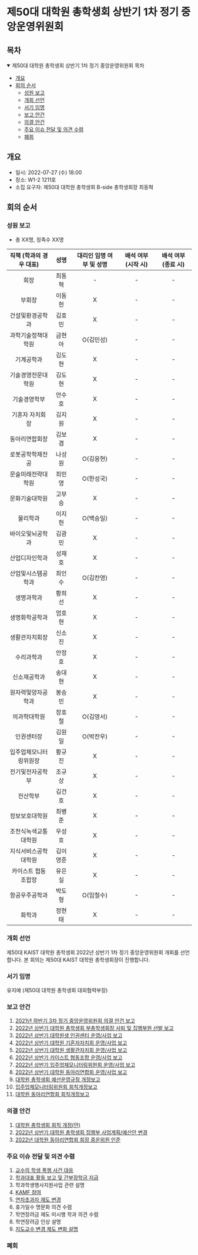 제50대 대학원 총학생회 상반기 1차 정기 중앙운영위원회
===

## 목차
<details open>
<summary>제50대 대학원 총학생회 상반기 1차 정기 중앙운영위원회 목차</summary>
  
- [개요](#개요) 
- [회의 순서](#회의-순서) 
	- [성원 보고](#성원-보고) 
	- [개회 선언](#개회-선언) 
	- [서기 임명](#서기-임명) 
	- [보고 안건](#보고-안건) 
	- [의결 안건](#의결-안건) 
	- [주요 이슈 전달 및 의견 수렴](#주요-이슈-전달-및-의견-수렴) 
	- [폐회](#폐회) 
</details>

## 개요
- 일시: 2022-07-27 (수) 18:00 
- 장소: W1-2 1211호
- 소집 요구자: 제50대 대학원 총학생회 B-side 총학생회장 최동혁

## 회의 순서
### 성원 보고
- 총 XX명, 정족수 XX명

| 직책 (학과의 경우 대표) | 성명 | 대리인 임명 여부 및 성명 | 배석 여부 (시작 시) | 배석 여부 (종료 시) |
|:---:|:---:|:---:|:---:|:---:|
| 회장 | 최동혁 | - | - | - |
| 부회장 | 이동헌 | X | - | - |
| 건설및환경공학과 | 김호민 | X | - | - |
| 과학기술정책대학원 | 금현아 | O(김민성) | - | - |
| 기계공학과 | 김도현 | X | - | - |
| 기술경영전문대학원 | 김도현 | X | - | - |
| 기술경영학부 | 안수호 | X | - | - |
| 기혼자 자치회장 | 김지원 | X | - | - |
| 동아리연합회장 | 김보겸 | X | - | - |
| 로봇공학학제전공 | 나성원 | O(김응현) | - | - |
| 문술미래전략대학원 | 최민영 | O(한성국) | - | - |
| 문화기술대학원 | 고부승 | X | - | - |
| 물리학과 | 이지헌 | O(백승일) | - | - |
| 바이오및뇌공학과 | 김광민 | X | - | - |
| 산업디자인학과 | 성재호 | X | - | - |
| 산업및시스템공학과 | 최인수 | O(김찬영) | - | - |
| 생명과학과 | 황희선 | X | - | - |
| 생명화학공학과 | 엄호현 | X | - | - |
| 생활관자치회장 | 신소진 | X | - | - |
| 수리과학과 | 안정호 | X | - | - |
| 신소재공학과 | 송대현 | X | - | - |
| 원자력및양자공학과 | 봉승민 | X | - | - |
| 의과학대학원 | 장호철 | O(김영서) | - | - |
| 인권센터장 | 김원일 | O(박찬우) | - | - |
| 입주업체모니터링위원장 | 황규진 | X | - | - |
| 전기및전자공학부 | 조규상 | X | - | - |
| 전산학부 | 김건호 | X | - | - |
| 정보보호대학원 | 최병준 | X | - | - |
| 조천식녹색교통대학원 | 우성호 | X | - | - |
| 지식서비스공학대학원 | 김이영준 | X | - | - |
| 카이스트 협동조합장 | 유은실 | X | - | - |
| 항공우주공학과 | 박도형 | O(임철수) | - | - |
| 화학과 | 정현태 | X | - | - |

### 개회 선언
제50대 KAIST 대학원 총학생회 2022년 상반기 1차 정기 중앙운영위원회 개회를 선언합니다. 본 회의는 제50대 KAIST 대학원 총학생회장이 진행합니다.

### 서기 임명
유지예 (제50대 대학원 총학생회 대외협력부장)

### 보고 안건
1. [2021년 하반기 3차 정기 중앙운영위원회 의결 안건 보고](보고안건/2021년-하반기-3차-정기-중앙운영위원회-의결-안건-보고.md) 
2. [2022년 상반기 대학원 총학생회 부총학생회장 사퇴 및 집행부원 선발 보고](보고안건/2022년-상반기-대학원-총학생회-부총학생회장-사퇴-및-집행부원-선발-보고.md) 
3. [2022년 상반기 대학원생 인권센터 운영/사업 보고](보고안건/2022년-상반기-대학원생-인권센터-운영사업-보고.md) 
4. [2022년 상반기 대학원 기혼자자치회 운영/사업 보고](보고안건/2022년-상반기-대학원-기혼자자치회-운영사업-보고.md) 
5. [2022년 상반기 대학원 생활관자치회 운영/사업 보고](보고안건/2022년-상반기-대학원-생활관자치회-운영사업-보고.md) 
6. [2022년 상반기 카이스트 협동조합 운영/사업 보고](보고안건/2022년-상반기-카이스트-협동조합-운영사업-보고.md) 
7. [2022년 상반기 입주업체모니터링위원회 운영/사업 보고](보고안건/2022년-상반기-입주업체모니터링위원회-운영사업-보고.md) 
8. [2022년 상반기 대학원 동아리연합회 운영/사업 보고](보고안건/2022년-상반기-대학원-동아리연합회-운영사업-보고.md)
9. [대학원 총학생회 예산운영규정 개정보고](보고안건/대학원-총학생회-예산운영규정-개정보고.md)
9. [입주업체모니터링위원회 회칙개정보고](보고안건/입주업체모니터링위원회-2022년-상반기-회칙개정보고.md)
10. [대학원 동아리연합회 회칙개정보고](보고안건/대학원-동아리연합회-2022년-상반기-회칙개정보고.md)

### 의결 안건
1. [대학원 총학생회 회칙 개정(안)](의결안건/agenda1.md)
2. [2022년 상반기 대학원 총학생회 집행부 사업계획/예산안 변경](의결안건/agenda2.md)
3. [2022년 대학원 동아리연합회 회장 중운위원 인준](의결안건/agenda3.md)


### 주요 이슈 전달 및 의견 수렴
1. [교수의 학생 폭행 사건 대응](기타안건/agenda1.md)
2. [학과대표 활동 보고 및 간부장학금 지급](기타안건/agenda2.md)
3. 학과학생행사지원사업 관련 설명
4. [KAMF 참여](기타안건/agenda3.md)
5. [연차초과자 제도 변경](기타안건/agenda4.md)
6. 휴가일수 명문화 의견 수렴
7. 학연장려금 제도 미시행 학과 의견 수렴
8. 학연장려금 인상 설명
9. [지도교수 변경 제도 변화 설명](기타안건/agenda5.md)


### 폐회
